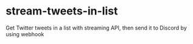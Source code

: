 # stream-tweets-in-list
Get Twitter tweets in a list with streaming API, then send it to Discord by using webhook
